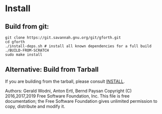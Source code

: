# Install
## Build from git:

    git clone https://git.savannah.gnu.org/git/gforth.git
    cd gforth
    ./install-deps.sh # install all known dependencies for a full build
    ./BUILD-FROM-SCRATCH
    sudo make install

## Alternative: Build from Tarball
If you are building from the tarball, please consult [INSTALL](INSTALL).

Authors: Gerald Wodni, Anton Ertl, Bernd Paysan
Copyright (C) 2016,2017,2019 Free Software Foundation, Inc.
This file is free documentation; the Free Software Foundation gives
unlimited permission to copy, distribute and modify it.
